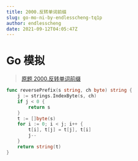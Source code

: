```yaml
---
title: 2000.反转单词前缀
slug: go-mo-ni-by-endlesscheng-tq1p
author: endlesscheng
date: 2021-09-12T04:05:47Z
---
```

# Go 模拟
 
> [原题 2000.反转单词前缀](https://leetcode.cn/problems/reverse-prefix-of-word)
```go
func reversePrefix(s string, ch byte) string {
	j := strings.IndexByte(s, ch)
	if j < 0 {
		return s
	}
	t := []byte(s)
	for i := 0; i < j; i++ {
		t[i], t[j] = t[j], t[i]
		j--
	}
	return string(t)
}
```
